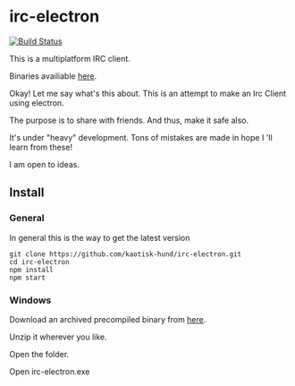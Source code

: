 # irc-electron

[![Build Status](https://travis-ci.org/kaotisk-hund/irc-electron.svg?branch=master)](https://travis-ci.org/kaotisk-hund/irc-electron)

This is a multiplatform IRC client.

Binaries availiable [here](https://github.com/kaotisk-hund/irc-electron/releases#latest).

Okay! Let me say what's this about. This is an attempt to make an Irc Client using electron.

The purpose is to share with friends. And thus, make it safe also.

It's under "heavy" development. Tons of mistakes are made in hope I 'll learn from these!

I am open to ideas.

## Install

### General
In general this is the way to get the latest version

```
git clone https://github.com/kaotisk-hund/irc-electron.git
cd irc-electron
npm install
npm start
```

### Windows
Download an archived precompiled binary from [here](https://github.com/kaotisk-hund/irc-electron/releases#latest).

Unzip it wherever you like.

Open the folder.

Open irc-electron.exe